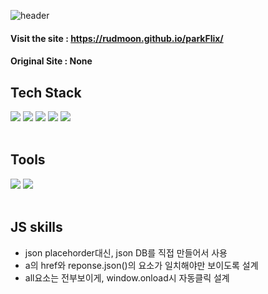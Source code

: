 ![header](https://capsule-render.vercel.app/api?type=wave&color=auto&height=300&section=header&text=parkFlix%20&fontSize=90)

#### Visit the site : https://rudmoon.github.io/parkFlix/

#### Original Site : None

## Tech Stack
<div>
 <img src="https://img.shields.io/badge/HTML5-orange?style=flat&logo=HTML5&logoColor=white"/>
 <img src="https://img.shields.io/badge/CSS3-blue?style=flat&logo=CSS3&logoColor=white"/>
 <img src="https://img.shields.io/badge/JavaScript-yellow?style=flat&logo=JavaScript&logoColor=white"/>
 <img src="https://img.shields.io/badge/ajax(fetch api)-green?style=flat&logo=JavaScript&logoColor=white"/>
 <img src="https://img.shields.io/badge/json-skyblue?style=flat&logo=JavaScript&logoColor=white"/>
</div>
</br>

## Tools
<div>
 <img src="https://img.shields.io/badge/Visual Studio Code-skyblue?style=flat&logo=Visual Studio Code&logoColor=white"/>
 <img src="https://img.shields.io/badge/GitHub-black?style=flat&logo=GitHub&logoColor=white"/>
</div>
</br>

## JS skills
* json placehorder대신, json DB를 직접 만들어서 사용
* a의 href와 reponse.json()의 요소가 일치해야만 보이도록 설계
* all요소는 전부보이게, window.onload시 자동클릭 설계
